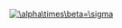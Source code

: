 <a href="https://www.codecogs.com/eqnedit.php?latex=\alpha\times\beta=\sigma" target="_blank"><img src="https://latex.codecogs.com/svg.latex?\alpha\times\beta=\sigma" title="\alpha\times\beta=\sigma" /></a>
